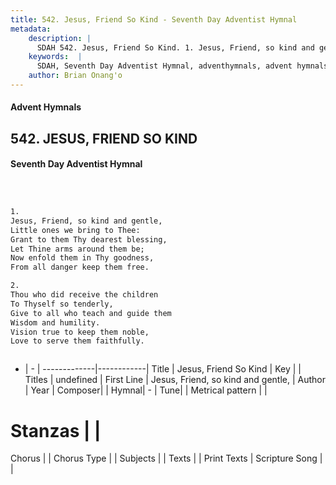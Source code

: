 ```yaml
---
title: 542. Jesus, Friend So Kind - Seventh Day Adventist Hymnal
metadata:
    description: |
      SDAH 542. Jesus, Friend So Kind. 1. Jesus, Friend, so kind and gentle, Little ones we bring to Thee: Grant to them Thy dearest blessing, Let Thine arms around them be; Now enfold them in Thy goodness, From all danger keep them free.
    keywords:  |
      SDAH, Seventh Day Adventist Hymnal, adventhymnals, advent hymnals, Jesus, Friend So Kind, Jesus, Friend, so kind and gentle, 
    author: Brian Onang'o
---
```


#### Advent Hymnals
## 542. JESUS, FRIEND SO KIND
#### Seventh Day Adventist Hymnal

```txt



1.
Jesus, Friend, so kind and gentle,
Little ones we bring to Thee:
Grant to them Thy dearest blessing,
Let Thine arms around them be;
Now enfold them in Thy goodness,
From all danger keep them free.

2.
Thou who did receive the children
To Thyself so tenderly,
Give to all who teach and guide them
Wisdom and humility.
Vision true to keep them noble,
Love to serve them faithfully.



```

- |   -  |
-------------|------------|
Title | Jesus, Friend So Kind |
Key |  |
Titles | undefined |
First Line | Jesus, Friend, so kind and gentle, |
Author | 
Year | 
Composer|  |
Hymnal|  - |
Tune|  |
Metrical pattern | |
# Stanzas |  |
Chorus |  |
Chorus Type |  |
Subjects |  |
Texts |  |
Print Texts | 
Scripture Song |  |
  
